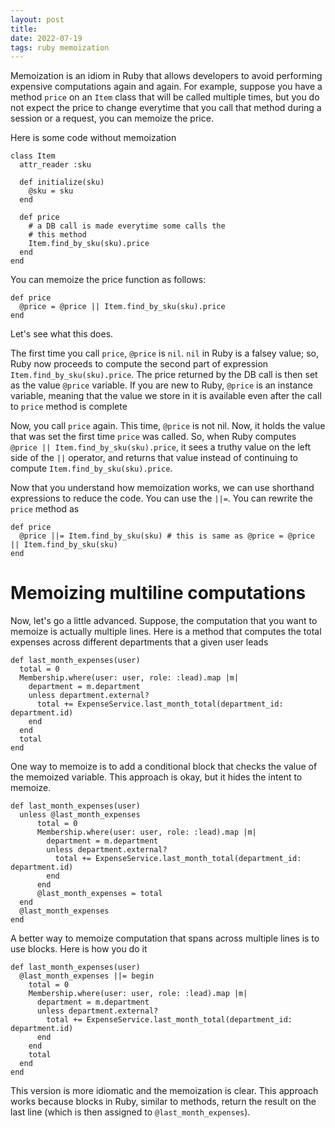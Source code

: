 ```yaml
---
layout: post
title: 
date: 2022-07-19
tags: ruby memoization
---
```

Memoization is an idiom in Ruby that allows developers to avoid performing expensive computations again
and again. For example, suppose you have a method `price` on an `Item` class that will be called multiple times, but you do
not expect the price to change everytime that you call that method during a session or a request, you can memoize the price.

Here is some code without memoization

```
class Item
  attr_reader :sku

  def initialize(sku)
    @sku = sku
  end

  def price
    # a DB call is made everytime some calls the
    # this method
    Item.find_by_sku(sku).price
  end
end
```

You can memoize the price function as follows:

```
def price
  @price = @price || Item.find_by_sku(sku).price
end
```

Let's see what this does. 

The first time you call `price`, `@price` is `nil`. `nil` in Ruby is a falsey value; so, Ruby now
proceeds to compute the second part of expression `Item.find_by_sku(sku).price`. The price returned by the DB call is then
set as the value `@price` variable. If you are new to Ruby, `@price` is an instance variable, meaning that the value we store in it
is available even after the call to `price` method is complete

Now, you call `price` again. This time, `@price` is not nil. Now, it holds the value that was set the first time `price` was called. So, when
Ruby computes `@price || Item.find_by_sku(sku).price`, it sees a truthy value on the left side of the `||` operator, and returns that value instead
of continuing to compute `Item.find_by_sku(sku).price`.

Now that you understand how memoization works, we can use shorthand expressions to reduce the code. You can use the `||=`. You can rewrite the `price`
method as

```
def price
  @price ||= Item.find_by_sku(sku) # this is same as @price = @price || Item.find_by_sku(sku)
end
```

# Memoizing multiline computations

Now, let's go a little advanced. Suppose, the computation that you want to memoize is actually multiple lines. Here is a method that 
computes the total expenses across different departments that a given user leads

```
def last_month_expenses(user)
  total = 0
  Membership.where(user: user, role: :lead).map |m|
    department = m.department
    unless department.external?
      total += ExpenseService.last_month_total(department_id: department.id)
    end
  end
  total
end
```

One way to memoize is to add a conditional block that checks the value of the memoized variable. This approach is okay, but it hides the intent to memoize.

```
def last_month_expenses(user)
  unless @last_month_expenses
      total = 0
      Membership.where(user: user, role: :lead).map |m|
        department = m.department
        unless department.external?
          total += ExpenseService.last_month_total(department_id: department.id)
        end
      end
      @last_month_expenses = total
  end
  @last_month_expenses
end
```

A better way to memoize computation that spans across multiple lines is to use blocks. Here is how you do it

```
def last_month_expenses(user)
  @last_month_expenses ||= begin
    total = 0
    Membership.where(user: user, role: :lead).map |m|
      department = m.department
      unless department.external?
        total += ExpenseService.last_month_total(department_id: department.id)
      end
    end
    total
  end
end
```

This version is more idiomatic and the memoization is clear. This approach works because blocks in Ruby, similar to methods, return the result on the last line (which is then assigned to `@last_month_expenses`).
